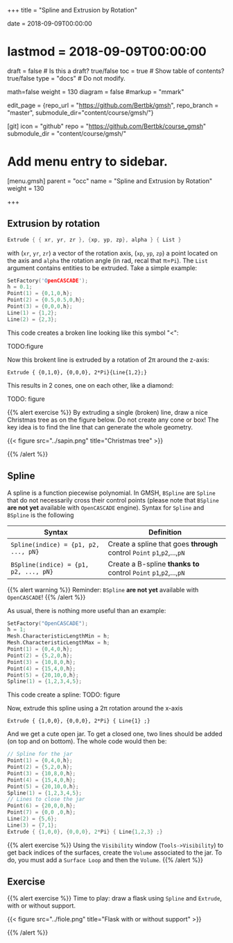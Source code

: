 +++
title = "Spline and Extrusion by Rotation"

date = 2018-09-09T00:00:00
# lastmod = 2018-09-09T00:00:00

draft = false  # Is this a draft? true/false
toc = true  # Show table of contents? true/false
type = "docs"  # Do not modify.

math=false
weight = 130
diagram = false
#markup = "mmark"

edit_page = {repo_url = "https://github.com/Bertbk/gmsh", repo_branch = "master", submodule_dir="content/course/gmsh/"}

[git]
  icon = "github"
  repo = "https://github.com/Bertbk/course_gmsh"
  submodule_dir = "content/course/gmsh/"
  

# Add menu entry to sidebar.
[menu.gmsh]
  parent = "occ"
  name = "Spline and Extrusion by Rotation"
  weight = 130


+++

## Extrusion by rotation

```cpp
Extrude { { xr, yr, zr }, {xp, yp, zp}, alpha } { List }
```
with (`xr`, `yr`, `zr`) a vector of the rotation axis, (`xp`, `yp`, `zp`) a point located on the axis and `alpha` the rotation angle (in rad, recal that π=`Pi`). The `List` argument contains entities to be extruded. Take a simple example:
```cpp
SetFactory('OpenCASCADE');
h = 0.1;
Point(1) = {0,1,0,h};
Point(2) = {0.5,0.5,0,h};
Point(3) = {0,0,0,h};
Line(1) = {1,2};
Line(2) = {2,3};
```
This code creates a broken line looking like this symbol "<":

TODO:figure

Now this brokent line is extruded by a rotation of 2π around the z-axis:
```
Extrude { {0,1,0}, {0,0,0}, 2*Pi}{Line{1,2};}
```
This results in 2 cones, one on each other, like a diamond:

TODO: figure


{{% alert exercise %}}
By extruding a single (broken) line, draw a nice Christmas tree as on the figure below. Do not create any cone or box! The key idea is to find the line that can generate the whole geometry.

{{< figure src="../sapin.png" title="Christmas tree" >}}

{{% /alert %}}


## Spline

A spline is a function piecewise polynomial. In GMSH, `BSpline` are `Spline` that do not necessarily cross their control points (please note that `BSpline` **are not yet** available with `OpenCASCADE` engine). Syntax for `Spline` and `BSpline` is the following

|Syntax|Definition|
|---|---|
|`Spline(indice) = {p1, p2, ..., pN}` | Create a spline that goes **through** control `Point` `p1`,`p2`,...,`pN`|
|`BSpline(indice) = {p1, p2, ..., pN}` | Create a B-spline **thanks to** control `Point` `p1`,`p2`,...,`pN`|

{{% alert warning %}}
Reminder: `BSpline` **are not yet** available with `OpenCASCADE`!
{{% /alert %}}

As usual, there is nothing more useful than an example:
```cpp
SetFactory("OpenCASCADE");
h = 1;
Mesh.CharacteristicLengthMin = h;
Mesh.CharacteristicLengthMax = h;
Point(1) = {0,4,0,h};
Point(2) = {5,2,0,h};
Point(3) = {10,8,0,h};
Point(4) = {15,4,0,h};
Point(5) = {20,10,0,h};
Spline(1) = {1,2,3,4,5};
```
This code create a spline:
TODO: figure

Now, extrude this spline using a 2π rotation around the x-axis
```cppp
Extrude { {1,0,0}, {0,0,0}, 2*Pi} { Line{1} ;}
```
And we get a cute open jar. To get a closed one, two lines should be added (on top and on bottom). The whole code would then be:
```cpp
// Spline for the jar
Point(1) = {0,4,0,h};
Point(2) = {5,2,0,h};
Point(3) = {10,8,0,h};
Point(4) = {15,4,0,h};
Point(5) = {20,10,0,h};
Spline(1) = {1,2,3,4,5};
// Lines to close the jar
Point(6) = {20,0,0,h};
Point(7) = {0,0 ,0,h};
Line(2) = {5,6};
Line(3) = {7,1};
Extrude { {1,0,0}, {0,0,0}, 2*Pi} { Line{1,2,3} ;}
```

{{% alert exercise %}}
Using the `Visibility` window (`Tools->Visibility`) to get back indices of the surfaces, create the `Volume` associated to the jar. To do, you must add a `Surface Loop` and then the `Volume`.
{{% /alert %}}


## Exercise 

{{% alert exercise %}}
Time to play: draw a flask using `Spline` and `Extrude`, with or without support.

{{< figure src="../fiole.png" title="Flask with or without support" >}}

{{% /alert %}}

